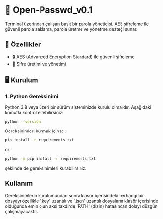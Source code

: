 # 🔐 Open-Passwd_v0.1

Terminal üzerinden çalışan basit bir parola yöneticisi. AES şifreleme ile güvenli parola saklama, parola üretme ve yönetme desteği sunar.

## 🚀 Özellikler

- 🔒 AES (Advanced Encryption Standard) ile güvenli şifreleme
- 🔐 Şifre üretimi ve yönetimi

## 🖥️ Kurulum

### 1. Python Gereksinimi
Python 3.8 veya üzeri bir sürüm sisteminizde kurulu olmalıdır. Aşağıdaki komutla kontrol edebilirsiniz:

```bash
python --version
```
Gereksinimleri kurmak içinse :

```bash
pip install -r requirements.txt
```

or

```bash
python -m pip install -r requirements.txt
```
şeklinde de gereksinimleri kurabilirsiniz.

## Kullanım

Gereksinimlerin kurulumundan sonra klasör içerisindeki herhangi bir dosyayı özellikle '.key' uzantılı ve '.json' uzantılı dosyaların klasör içerisinde olduğunda emin olun
aksi takdirde 'PATH' (dizin) hatasından dolayı düzgün çalışmayacaktır.